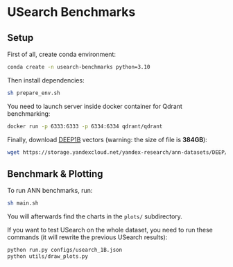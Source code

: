 # USearch Benchmarks

## Setup

First of all, create conda environment:

```sh
conda create -n usearch-benchmarks python=3.10
```

Then install dependencies:
```sh
sh prepare_env.sh
```

You need to launch server inside docker container for Qdrant benchmarking:

```sh
docker run -p 6333:6333 -p 6334:6334 qdrant/qdrant
```

Finally, download [DEEP1B](https://research.yandex.com/blog/benchmarks-for-billion-scale-similarity-search) vectors (warning: the size of file is __384GB__):

```sh
wget https://storage.yandexcloud.net/yandex-research/ann-datasets/DEEP/base.1B.fbin -P data
```

## Benchmark & Plotting

To run ANN benchmarks, run:

```sh
sh main.sh
```

You will afterwards find the charts in the `plots/` subdirectory.

If you want to test USearch on the whole dataset, you need to run these commands (it will rewrite the previous USearch results):

```sh
python run.py configs/usearch_1B.json
python utils/draw_plots.py
```
